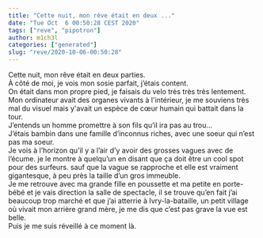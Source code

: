 ```yaml
---
title: "Cette nuit, mon rêve était en deux ..."
date: "Tue Oct  6 00:50:28 CEST 2020"
tags: ["reve", "pipotron"]
author: m1ch3l
categories: ["generated"]
slug: "reve/2020-10-06-00:50:28"
---
```


Cette nuit, mon rêve était en deux parties.<br>
À côté de moi, je vois mon sosie parfait, j’étais content.<br>
On était dans mon propre pied, je faisais du velo très très très lentement.<br>
Mon ordinateur avait des organes vivants à l'intérieur, je me souviens très mal du visuel mais y'avait un espèce de cœur humain qui battait dans la tour.<br>
J’entends un homme promettre à son fils qu’il ira pas au trou...<br>
J’étais bambin dans une famille d’inconnus riches, avec une soeur qui n’est pas ma soeur.<br>
Je vois à l’horizon qu’il y a l’air d’y avoir des grosses vagues avec de l’écume. je le montre à quelqu’un en disant que ça doit être un cool spot pour des surfeurs. sauf que la vague se rapproche et elle est vraiment gigantesque, à peu près la taille d’un gros immeuble.<br>
Je me retrouve avec ma grande fille en poussette et ma petite en porte-bébé et je vais direction la salle de spectacle, il se trouve qu’en fait j’ai beaucoup trop marché et que j’ai atterrie à Ivry-la-bataille, un petit village où vivait mon arrière grand mère, je me dis que c’est pas grave la vue est belle.<br>
Puis je me suis réveillé à ce moment là.<br>
